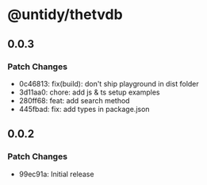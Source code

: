 # @untidy/thetvdb

## 0.0.3

### Patch Changes

- 0c46813: fix(build): don't ship playground in dist folder
- 3d11aa0: chore: add js & ts setup examples
- 280ff68: feat: add search method
- 445fbad: fix: add types in package.json

## 0.0.2

### Patch Changes

- 99ec91a: Initial release
